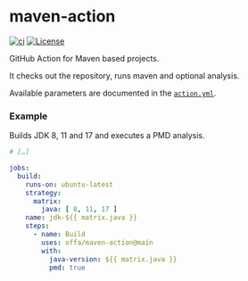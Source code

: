 # maven-action

[![ci](https://github.com/offa/maven-action/actions/workflows/ci.yml/badge.svg)](https://github.com/offa/maven-action/actions/workflows/ci.yml)
[![License](https://img.shields.io/badge/license-GPLv3-yellow.svg)](LICENSE)

GitHub Action for Maven based projects.

It checks out the repository, runs maven and optional analysis.

Available parameters are documented in the [`action.yml`](./action.yml).

### Example

Builds JDK 8, 11 and 17 and executes a PMD analysis.

```yml
# […]

jobs:
  build:
    runs-on: ubuntu-latest
    strategy:
      matrix:
        java: [ 8, 11, 17 ]
    name: jdk-${{ matrix.java }}
    steps:
      - name: Build
        uses: offa/maven-action@main
        with:
          java-version: ${{ matrix.java }}
          pmd: true
```
